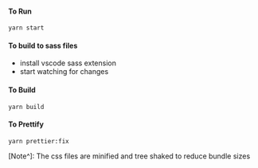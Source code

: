 #### To Run
`yarn start`

#### To build to sass files
- install vscode sass extension
- start watching for changes

#### To Build
`yarn build`

#### To Prettify
`yarn prettier:fix`


[Note^]: The css files are minified and tree shaked to reduce bundle sizes
